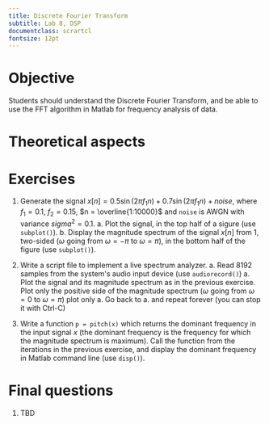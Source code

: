 ```yaml
---
title: Discrete Fourier Transform
subtitle: Lab 8, DSP
documentclass: scrartcl
fontsize: 12pt
---
```


# Objective

Students should understand the Discrete Fourier Transform, and be able
to use the FFT algorithm in Matlab for frequency analysis of data.

# Theoretical aspects

# Exercises

1. Generate the signal $x[n] = 0.5 \sin (2 \pi f_1 n) + 0.7 \sin (2 \pi f_1 n) + noise,$
where $f_1 = 0.1$, $f_2 = 0.15$, $n = \overline{1:10000}$ and `noise` is AWGN with variance $sigma^2 = 0.1$.
    a. Plot the signal, in the top half of a sigure (use `subplot()`).
    b. Display the magnitude spectrum of the signal $x[n]$ from 1, two-sided ($\omega$ going from $\omega = -\pi$ to  $\omega = \pi$),
    in the bottom half of the figure (use `subplot()`).

2. Write a script file to implement a live spectrum analyzer.
    a. Read 8192 samples from the system's audio input device (use `audiorecord()`)
    a. Plot the signal and its magnitude spectrum as in the previous exercise. Plot only the positive
    side of the magnitude spectrum ($\omega$ going from $\omega = 0$ to  $\omega = \pi$)
    plot only 
    a. Go back to a. and repeat forever (you can stop it with Ctrl-C)

3. Write a function `p = pitch(x)` which returns the dominant frequency in the input signal $x$ (the dominant 
frequency is the frequency for which the magnitude spectrum is maximum). Call the function from the iterations
in the previous exercise, and display the dominant frequency in Matlab command line (use `disp()`).


# Final questions


1. TBD
